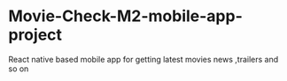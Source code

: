 # Movie-Check-M2-mobile-app-project
React native based mobile app for getting latest movies news ,trailers and so on
